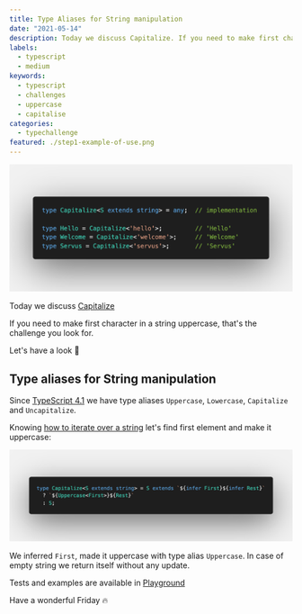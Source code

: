 ```yaml
---
title: Type Aliases for String manipulation
date: "2021-05-14"
description: Today we discuss Capitalize. If you need to make first character in a string uppercase, that's the challenge you looked for. Let's have a look 👀
labels:
  - typescript
  - medium
keywords:
  - typescript
  - challenges
  - uppercase
  - capitalise
categories:
  - typechallenge
featured: ./step1-example-of-use.png
---
```


![Example of Capitalize use](./step1-example-of-use.png)

Today we discuss [Capitalize](https://github.com/type-challenges/type-challenges/blob/master/questions/110-medium-capitalize/README.md)

If you need to make first character in a string uppercase, that's the challenge you look for.

Let's have a look 👀

## Type aliases for String manipulation

Since [TypeScript 4.1](https://devblogs.microsoft.com/typescript/announcing-typescript-4-1/) we have type aliases `Uppercase`, `Lowercase`, `Capitalize` and `Uncapitalize`.

Knowing [how to iterate over a string](/2021-05-10-trim-left-in-typescript/#iteration-over-a-string) let's find first element and make it uppercase:

![Solution](./step2-solution.png)

We inferred `First`, made it uppercase with type alias `Uppercase`. In case of empty string we return itself without any update.

Tests and examples are available in [Playground](https://www.typescriptlang.org/play?#code/PQKgUABBCM0AwQLQQMIEMAOBLALmgNlgF4CmkSilV5ARgJ4QCCAdjgBYD2zDAYgK4QAFAAE0rAGZ8AlBADEAWxIATLH3lycJeRnxpNiQpoBOBcuVkWIART4kAzjixczUAJLb8WkqwgADdNh4hKQAPAAqAHy+EADubFgAxmwQCVwAbiRGOHYQ7CQQ4lhGDhCeOMYQHOIQaBAORljMAOa5HBB8GBiZCWh2+WJKpSRoGbls+Ub2ODV2iFh2AHQuEDwcRhAkAB5oHmRQ5L6H2eQ4dF0pmLgExMoQALyol0E3IQDk4-j4bTFr+EqvEQgwGAG02XQSmkGODaNHyrwAEiRPt9fv8DodloCAGpYEgxSrMCAAcVw8L4NAAXBA2OUMHYKcDskkFgArRZrJrAWBwMAgYBgAWgCAAfVFYvFYogAE0OHx1igOEp8ojJiKJerhRA+QLTucAldgiQQgBlUGaZhKHL1RpNQEPU1bc2WvwAEgA3o1xJkVkUHABfd2e70AJSmft85AA-K63QBVTrdXpGni+nARANu0P+iNQKnGgDcArAQo16ogYSmjz6OVLEq1-Kw2jW0zdEAAogBHPgEAA07bBJAhED9BSMHHUr2EupIiCSBE8zXswD4jnwdleOrO+R61fuEAA2uQ2wOISFO938CF9c9Qq9xBwODQ0EYAX3XqtH8+AREe0eTzgzy7Agryea5bx4AB5CCACFGGDV8IHfKDYPgiIfz-cEAPPYDrzAo07wfCAnxfH9EI-IivzQ38oGPTDAIvEDAjwt4ENeb9fwAXSLYsQDVWtRRWOU8nWY1NDpPj+PrHjyEBY02GffI6FldY7A4fAVycZh6WpWl6UZOxmTZBYOS5eBgDEOwYkyGSIBxPE6jUjSuG0mkcDpBlgCZNhWXZIxOW5YBVPUxxnJsgBZNZ8hQeTPm8Jp7CpVz3P0wzfKaXl+TAIA)

Have a wonderful Friday 🔥
